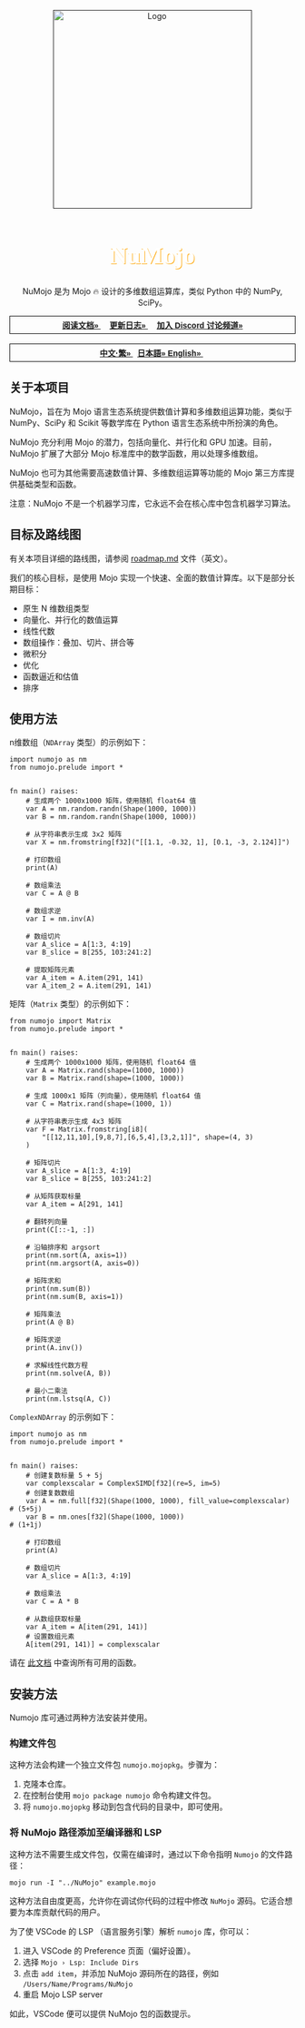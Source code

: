 <a name="readme-top"></a>
<!-- add these later -->
<!-- [![MIT License][license-shield]][] -->

<div align="center">
  <a href="">
    <img src="../assets/numojo_logo.png" alt="Logo" width="350" height="350">
  </a>

  <h1 align="center" style="font-size: 3em; color: white; font-family: 'Avenir'; text-shadow: 1px 1px orange;">NuMojo</h1>

  <p align="center">
    NuMojo 是为 Mojo 🔥 设计的多维数组运算库，类似 Python 中的 NumPy, SciPy。
    <br />
    <div style="font-family: 'Arial'; border: 1px solid black; padding: 5px;">
        <a href="https://github.com/Mojo-Numerics-and-Algorithms-group/NuMojo-Examples-and-Benchmarks/blob/main/docs/README.md"><strong>阅读文档» </strong></a> &nbsp; &nbsp; 
        <a href="./changelog.md"><strong>更新日志» </strong></a> &nbsp; &nbsp;
        <a href="https://discord.gg/NcnSH5n26F" ><strong>加入 Discord 讨论频道» </strong></a>
    </div>
    <br />
    <div style="font-family: 'Arial'; border: 1px solid black; padding: 5px;">
        <a href="./readme_zht.md"><strong>中文·繁» </strong></a> &nbsp;
        <a href="./readme_jp.md"><strong>日本語» </strong></a>
        <a href="../readme.md"><strong>English» </strong></a> &nbsp;
    </div>
  </p>
</div>

## 关于本项目

NuMojo，旨在为 Mojo 语言生态系统提供数值计算和多维数组运算功能，类似于 NumPy、SciPy 和 Scikit 等数学库在 Python 语言生态系统中所扮演的角色。

NuMojo 充分利用 Mojo 的潜力，包括向量化、并行化和 GPU 加速。目前，NuMojo 扩展了大部分 Mojo 标准库中的数学函数，用以处理多维数组。

NuMojo 也可为其他需要高速数值计算、多维数组运算等功能的 Mojo 第三方库提供基础类型和函数。

注意：NuMojo 不是一个机器学习库，它永远不会在核心库中包含机器学习算法。

## 目标及路线图

有关本项目详细的路线图，请参阅 [roadmap.md](./roadmap.md) 文件（英文）。

我们的核心目标，是使用 Mojo 实现一个快速、全面的数值计算库。以下是部分长期目标：

- 原生 N 维数组类型
- 向量化、并行化的数值运算
- 线性代数
- 数组操作：叠加、切片、拼合等
- 微积分
- 优化
- 函数逼近和估值
- 排序

## 使用方法

n维数组（`NDArray` 类型）的示例如下：

```mojo
import numojo as nm
from numojo.prelude import *


fn main() raises:
    # 生成两个 1000x1000 矩阵，使用随机 float64 值
    var A = nm.random.randn(Shape(1000, 1000))
    var B = nm.random.randn(Shape(1000, 1000))

    # 从字符串表示生成 3x2 矩阵
    var X = nm.fromstring[f32]("[[1.1, -0.32, 1], [0.1, -3, 2.124]]")

    # 打印数组
    print(A)

    # 数组乘法
    var C = A @ B

    # 数组求逆
    var I = nm.inv(A)

    # 数组切片
    var A_slice = A[1:3, 4:19]
    var B_slice = B[255, 103:241:2]

    # 提取矩阵元素
    var A_item = A.item(291, 141)
    var A_item_2 = A.item(291, 141)
```

矩阵（`Matrix` 类型）的示例如下：

```mojo
from numojo import Matrix
from numojo.prelude import *


fn main() raises:
    # 生成两个 1000x1000 矩阵，使用随机 float64 值
    var A = Matrix.rand(shape=(1000, 1000))
    var B = Matrix.rand(shape=(1000, 1000))

    # 生成 1000x1 矩阵（列向量），使用随机 float64 值
    var C = Matrix.rand(shape=(1000, 1))

    # 从字符串表示生成 4x3 矩阵
    var F = Matrix.fromstring[i8](
        "[[12,11,10],[9,8,7],[6,5,4],[3,2,1]]", shape=(4, 3)
    )

    # 矩阵切片
    var A_slice = A[1:3, 4:19]
    var B_slice = B[255, 103:241:2]

    # 从矩阵获取标量
    var A_item = A[291, 141]

    # 翻转列向量
    print(C[::-1, :])

    # 沿轴排序和 argsort
    print(nm.sort(A, axis=1))
    print(nm.argsort(A, axis=0))

    # 矩阵求和
    print(nm.sum(B))
    print(nm.sum(B, axis=1))

    # 矩阵乘法
    print(A @ B)

    # 矩阵求逆
    print(A.inv())

    # 求解线性代数方程
    print(nm.solve(A, B))

    # 最小二乘法
    print(nm.lstsq(A, C))
```

`ComplexNDArray` 的示例如下：

```mojo
import numojo as nm
from numojo.prelude import *


fn main() raises:
    # 创建复数标量 5 + 5j
    var complexscalar = ComplexSIMD[f32](re=5, im=5)
    # 创建复数数组
    var A = nm.full[f32](Shape(1000, 1000), fill_value=complexscalar)  # (5+5j)
    var B = nm.ones[f32](Shape(1000, 1000))                            # (1+1j)

    # 打印数组
    print(A)

    # 数组切片
    var A_slice = A[1:3, 4:19]

    # 数组乘法
    var C = A * B

    # 从数组获取标量
    var A_item = A[item(291, 141)]
    # 设置数组元素
    A[item(291, 141)] = complexscalar
```

请在 [此文档](./features.md) 中查询所有可用的函数。

## 安装方法

Numojo 库可通过两种方法安装并使用。

### 构建文件包

这种方法会构建一个独立文件包 `numojo.mojopkg`。步骤为：

1. 克隆本仓库。
1. 在控制台使用 `mojo package numojo` 命令构建文件包。
1. 将 `numojo.mojopkg` 移动到包含代码的目录中，即可使用。

### 将 NuMojo 路径添加至编译器和 LSP

这种方法不需要生成文件包，仅需在编译时，通过以下命令指明 `Numojo` 的文件路径：

```console
mojo run -I "../NuMojo" example.mojo
```

这种方法自由度更高，允许你在调试你代码的过程中修改 `NuMojo` 源码。它适合想要为本库贡献代码的用户。

为了使 VSCode 的 LSP （语言服务引擎）解析 `numojo` 库，你可以：

1. 进入 VSCode 的 Preference 页面（偏好设置）。
1. 选择 `Mojo › Lsp: Include Dirs`
1. 点击 `add item`，并添加 NuMojo 源码所在的路径，例如 `/Users/Name/Programs/NuMojo`
1. 重启 Mojo LSP server

如此，VSCode 便可以提供 NuMojo 包的函数提示。

